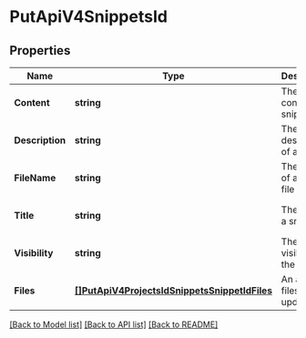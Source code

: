 # PutApiV4SnippetsId

## Properties
Name | Type | Description | Notes
------------ | ------------- | ------------- | -------------
**Content** | **string** | The content of a snippet | [optional] [default to null]
**Description** | **string** | The description of a snippet | [optional] [default to null]
**FileName** | **string** | The name of a snippet file | [optional] [default to null]
**Title** | **string** | The title of a snippet | [optional] [default to null]
**Visibility** | **string** | The visibility of the snippet | [optional] [default to null]
**Files** | [**[]PutApiV4ProjectsIdSnippetsSnippetIdFiles**](putApiV4ProjectsIdSnippetsSnippetId_files.md) | An array of files to update | [optional] [default to null]

[[Back to Model list]](../README.md#documentation-for-models) [[Back to API list]](../README.md#documentation-for-api-endpoints) [[Back to README]](../README.md)


